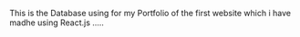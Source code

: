 This is the Database using for my Portfolio of the first website which i have madhe using React.js 
..... 
